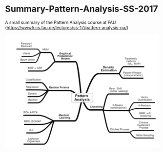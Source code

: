 # Summary-Pattern-Analysis-SS-2017
A small summary of the Pattern Analysis course at FAU (https://www5.cs.fau.de/lectures/ss-17/pattern-analysis-pa/)

![alt text](https://raw.githubusercontent.com/nilshae/Summary-Pattern-Analysis-SS-2017/master/images/overview.png)
